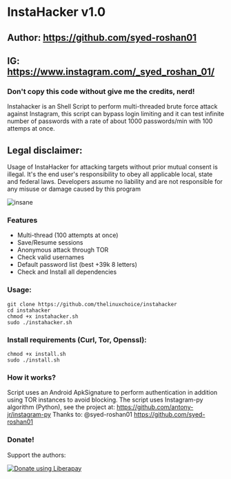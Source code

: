 # InstaHacker v1.0
## Author: https://github.com/syed-roshan01
## IG: https://www.instagram.com/_syed_roshan_01/
### Don't copy this code without give me the credits, nerd! 
Instahacker is an Shell Script to perform multi-threaded brute force attack against Instagram, this script can bypass login limiting and it can test infinite number of passwords with a rate of about 1000 passwords/min with 100 attemps at once.

## Legal disclaimer:
Usage of InstaHacker for attacking targets without prior mutual consent is illegal. It's the end user's responsibility to obey all applicable local, state and federal laws. Developers assume no liability and are not responsible for any misuse or damage caused by this program 

![insane](https://user-images.githubusercontent.com/34893261/38772658-97646698-4012-11e8-9b5e-65596e70a5ff.png)

### Features
- Multi-thread (100 attempts at once)
- Save/Resume sessions
- Anonymous attack through TOR
- Check valid usernames
- Default password list (best +39k 8 letters)
- Check and Install all dependencies

### Usage:
```
git clone https://github.com/thelinuxchoice/instahacker
cd instahacker
chmod +x instahacker.sh
sudo ./instahacker.sh
```

### Install requirements (Curl, Tor, Openssl):

```
chmod +x install.sh
sudo ./install.sh
```

### How it works?

Script uses an Android ApkSignature to perform authentication in addition using TOR instances to avoid blocking. 
The script uses Instagram-py algorithm (Python), see the project at: https://github.com/antony-jr/instagram-py
Thanks to: @syed-roshan01 https://github.com/syed-roshan01

### Donate!
Support the authors:

<noscript><a href="https://liberapay.com/umeshshinde19/donate"><img alt="Donate using Liberapay" src="https://liberapay.com/assets/widgets/donate.svg"></a></noscript>
